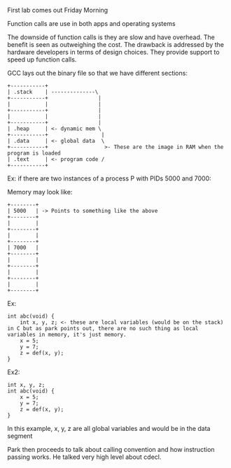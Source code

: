 First lab comes out Friday Morning

Function calls are use in both apps and operating systems

The downside of function calls is they are slow and have overhead. The benefit is seen as outweighing the cost. The drawback is addressed by the hardware developers in terms of design choices. They provide support to speed up function calls.

GCC lays out the binary file so that we have different sections:

```
+-----------+
| .stack    | --------------\
+-----------+                |
|           |                |
+-----------+                |
|           |                |
+-----------+                |
| .heap     | <- dynamic mem \
+-----------+                 |
| .data     | <- global data  \
+-----------+                  >- These are the image in RAM when the program is loaded
| .text     | <- program code /
+-----------+
```

Ex: if there are two instances of a process P with PIDs 5000 and 7000:

Memory may look like:

```
+--------+
| 5000   | -> Points to something like the above 
+--------+
|        |
+--------+
|        |
+--------+
| 7000   |
+--------+
|        |
+--------+
|        |
+--------+
|        |
+--------+
```

Ex:
```
int abc(void) {
	int x, y, z; <- these are local variables (would be on the stack) in C but as park points out, there are no such thing as local variables in memory, it's just memory.
	x = 5;
	y = 7;
	z = def(x, y);
}
```

Ex2:
```
int x, y, z;
int abc(void) {
	x = 5;
	y = 7;
	z = def(x, y);
}
```

In this example, x, y, z are all global variables and would be in the data segment

Park then proceeds to talk about calling convention and how instruction passing works. He talked very high level about cdecl.


